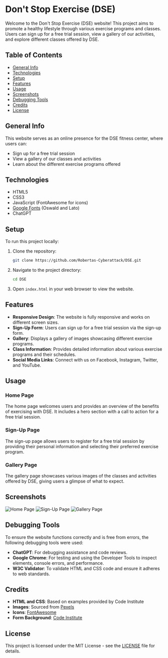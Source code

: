# Don't Stop Exercise (DSE)

Welcome to the Don't Stop Exercise (DSE) website! This project aims to promote a healthy lifestyle through various exercise programs and classes. Users can sign up for a free trial session, view a gallery of our activities, and explore different classes offered by DSE.

## Table of Contents
- [General Info](#general-info)
- [Technologies](#technologies)
- [Setup](#setup)
- [Features](#features)
- [Usage](#usage)
- [Screenshots](#screenshots)
- [Debugging Tools](#debugging-tools)
- [Credits](#credits)
- [License](#license)

## General Info
This website serves as an online presence for the DSE fitness center, where users can:
- Sign up for a free trial session
- View a gallery of our classes and activities
- Learn about the different exercise programs offered

## Technologies
- HTML5
- CSS3
- JavaScript (FontAwesome for icons)
- [Google Fonts](https://fonts.google.com/) (Oswald and Lato)
- ChatGPT

## Setup
To run this project locally:
1. Clone the repository:
    ```sh
    git clone https://github.com/Robertas-Cyberattack/DSE.git
    ```
2. Navigate to the project directory:
    ```sh
    cd DSE
    ```
3. Open `index.html` in your web browser to view the website.

## Features
- **Responsive Design**: The website is fully responsive and works on different screen sizes.
- **Sign-Up Form**: Users can sign up for a free trial session via the sign-up form.
- **Gallery**: Displays a gallery of images showcasing different exercise programs.
- **Class Information**: Provides detailed information about various exercise programs and their schedules.
- **Social Media Links**: Connect with us on Facebook, Instagram, Twitter, and YouTube.

## Usage
### Home Page
The home page welcomes users and provides an overview of the benefits of exercising with DSE. It includes a hero section with a call to action for a free trial session.

### Sign-Up Page
The sign-up page allows users to register for a free trial session by providing their personal information and selecting their preferred exercise program.

### Gallery Page
The gallery page showcases various images of the classes and activities offered by DSE, giving users a glimpse of what to expect.

## Screenshots
![Home Page](path/to/home-page-screenshot.png)
![Sign-Up Page](path/to/sign-up-page-screenshot.png)
![Gallery Page](path/to/gallery-page-screenshot.png)

## Debugging Tools
To ensure the website functions correctly and is free from errors, the following debugging tools were used:
- **ChatGPT**: For debugging assistance and code reviews.
- **Google Chrome**: For testing and using the Developer Tools to inspect elements, console errors, and performance.
- **W3C Validator**: To validate HTML and CSS code and ensure it adheres to web standards.

## Credits
- **HTML and CSS**: Based on examples provided by Code Institute
- **Images**: Sourced from [Pexels](https://www.pexels.com/)
- **Icons**: [FontAwesome](https://fontawesome.com/)
- **Form Background**: [Code Institute](https://codeinstitute.net/)

## License
This project is licensed under the MIT License - see the [LICENSE](LICENSE) file for details.